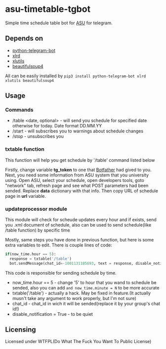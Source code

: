 # asu-timetable-tgbot
Simple time schedule table bot for [ASU](http://mkr.org.ua/) for telegram. 

## Depends on 
* [python-telegram-bot](https://github.com/python-telegram-bot/python-telegram-bot)
* [xlrd](https://pypi.python.org/pypi/xlrd)
* [xlutils](https://pypi.python.org/pypi/xlutils)
* [beautifulsoup4](https://pypi.python.org/pypi/beautifulsoup4)

All can be easily installed by
`pip3 install python-telegram-bot xlrd xlutils beautifulsoup4`

## Usage
### Commands
* /table <date, optional> - will send you schedule for specified date otherwise for today. Date format DD.MM.YY
* /start - will subscribes you to warnings about schedule changes
* /stop - unsubscribes you


### txtable function
This function will help you get schedule by '/table' command listed below

Firstly, change variable **tg_token** to one that [Botfather](https://t.me/botfather) had gived to you.
Next, you need some information from ASU system that you university using. Open ASU, select your schedule, open developers tools, goto "network" tab, refresh page and see what POST parameters had been sended. Replace **data** dictionary with that info. Then copy URL of schedule page in **url** variable. 

### updateprocessor module
This module will check for scheude updates every hour and if exists, send you .xml document of schedule, also can be used to send schedule(like /table function) by specific time

Mostly, same steps you have done in previous function, but here is some extra variables to edit.
There is couple lines of code:
```python
if(now_time.hour == 5):
  response = txtable('/table')
  bot.sendMessage(chat_id=-1001131185693, text = response, disable_notification = True)
```
This code is responsible for sending schedule by time.
* now_time.hour == 5 - change '5' to hour that you wand to schedule be sended, also you can add `and now_time.minute = N` to be more accurate 
* txtable('/table') - actually a hack. May be fixed in feature.(It actually musn't take any argument to work properly, but I'm not sure)
* chat_id - chat_id in wich it will be sended(replace it by your group's chat id!)
* disable_notification = True - to be quiet

## Licensing
Licensed under WTFPL(Do What The Fuck You Want To Public License)
